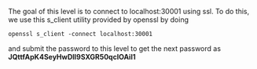 The goal of this level is to connect to localhost:30001 using ssl. 
To do this, we use this s_client utility provided by openssl by doing 

```
openssl s_client -connect localhost:30001
```

and submit the password to this level to get the next password as
**JQttfApK4SeyHwDlI9SXGR50qclOAil1**